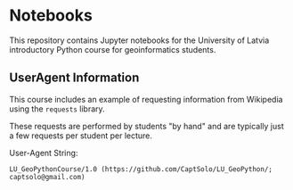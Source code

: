 # Notebooks

This repository contains Jupyter notebooks for the University of Latvia introductory Python course for geoinformatics students.

## UserAgent Information

This course includes an example of requesting information from Wikipedia using the `requests` library.

These requests are performed by students "by hand" and are typically just a few requests per student per lecture.

User-Agent String:
```
LU_GeoPythonCourse/1.0 (https://github.com/CaptSolo/LU_GeoPython/; captsolo@gmail.com)
```

